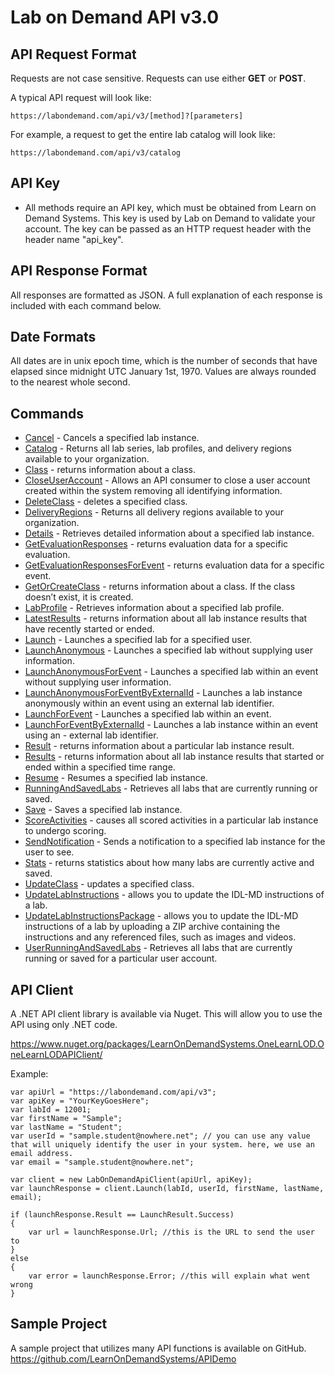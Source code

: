 # Lab on Demand API v3.0

## API Request Format

Requests are not case sensitive. Requests can use either **GET** or **POST**. 

A typical API request will look like:

`https://labondemand.com/api/v3/[method]?[parameters]`

For example, a request to get the entire lab catalog will look like:

`https://labondemand.com/api/v3/catalog`

## API Key
- All methods require an API key, which must be obtained from Learn on Demand Systems. This key is used by Lab on Demand to validate your account. The key can be passed as an HTTP request header with the header name "api_key".

## API Response Format

All responses are formatted as JSON. A full explanation of each response is included with each command below.

## Date Formats

All dates are in unix epoch time, which is the number of seconds that have elapsed since midnight UTC January 1st, 1970. Values are always rounded to the nearest whole second.

## Commands
- [Cancel](lod-api-cancel.md) - Cancels a specified lab instance.
- [Catalog](lod-api-catalog.md) - Returns all lab series, lab profiles, and delivery regions available to your organization.
- [Class](lod-api-class.md) - returns information about a class.
- [CloseUserAccount](lod-api-close-user-account.md) - Allows an API consumer to close a user account created within the system removing all identifying information.
- [DeleteClass](lod-api-delete-class.md) - deletes a specified class.
- [DeliveryRegions](lod-api-delivery-regions.md) - Returns all delivery regions available to your organization.
- [Details](lod-api-details.md) - Retrieves detailed information about a specified lab instance.
- [GetEvaluationResponses](lod-api-get-evaluations-responses.md) - returns evaluation data for a specific evaluation.
- [GetEvaluationResponsesForEvent](lod-api-get-evaluations-responses-for-event.md) - returns evaluation data for a specific event.
- [GetOrCreateClass](lod-api-get-or-create-class.md) - returns information about a class. If the class doesn’t exist, it is created.
- [LabProfile](lod-api-lab-profile.md) - Retrieves information about a specified lab profile.
- [LatestResults](lod-api-latest-results.md) - returns information about all lab instance results that have recently started or ended.
- [Launch](lod-api-launch.md) - Launches a specified lab for a specified user.
- [LaunchAnonymous](lod-api-launch-anonymous.md) - Launches a specified lab without supplying user information.
- [LaunchAnonymousForEvent](lod-api-launch-anonymous-for-event.md) - Launches a specified lab within an event without supplying user information.
- [LaunchAnonymousForEventByExternalId](lod-api-launch-for-event-by-external-id.md) - Launches a lab instance anonymously within an event using an external lab identifier.
- [LaunchForEvent](lod-api-launch-for-event.md) - Launches a specified lab within an event.
- [LaunchForEventByExternalId](lod-api-launch-for-event-by-external-id.md) - Launches a lab instance within an event using an - external lab identifier.
- [Result](lod-api-result.md) - returns information about a particular lab instance result.
- [Results](lod-api-results.md) - returns information about all lab instance results that started or ended within a specified time range.
- [Resume](lod-api-resume.md) - Resumes a specified lab instance.
- [RunningAndSavedLabs](lod-api-running-and-saved-labs.md) - Retrieves all labs that are currently running or saved.
- [Save](lod-api-save.md) - Saves a specified lab instance.
- [ScoreActivities](lod-api-score-activities.md) - causes all scored activities in a particular lab instance to undergo scoring.
- [SendNotification](lod-api-send-notification.md) - Sends a notification to a specified lab instance for the user to see.
- [Stats](lod-api-stats.md) - returns statistics about how many labs are currently active and saved.
- [UpdateClass](lod-api-update-class.md) - updates a specified class.
- [UpdateLabInstructions](lod-api-update-lab-instructions.md) - allows you to update the IDL-MD instructions of a lab.
- [UpdateLabInstructionsPackage](lod-api-update-lab-instructions-package.md) - allows you to update the IDL-MD instructions of a lab by uploading a ZIP archive containing the instructions and any referenced files, such as images and videos.
- [UserRunningAndSavedLabs](lod-api-user-running-and-saved-labs.md) - Retrieves all labs that are currently running or saved for a particular user account.


## API Client
A .NET API client library is available via Nuget. This will allow you to use the API using only .NET code. 

https://www.nuget.org/packages/LearnOnDemandSystems.OneLearnLOD.OneLearnLODAPIClient/ 

Example:

```
var apiUrl = "https://labondemand.com/api/v3";
var apiKey = "YourKeyGoesHere";
var labId = 12001; 
var firstName = "Sample";
var lastName = "Student";
var userId = "sample.student@nowhere.net"; // you can use any value that will uniquely identify the user in your system. here, we use an email address.
var email = "sample.student@nowhere.net";

var client = new LabOnDemandApiClient(apiUrl, apiKey);
var launchResponse = client.Launch(labId, userId, firstName, lastName, email);

if (launchResponse.Result == LaunchResult.Success)
{
    var url = launchResponse.Url; //this is the URL to send the user to
}
else
{
    var error = launchResponse.Error; //this will explain what went wrong
}
```

## Sample Project
A sample project that utilizes many API functions is available on GitHub. https://github.com/LearnOnDemandSystems/APIDemo
